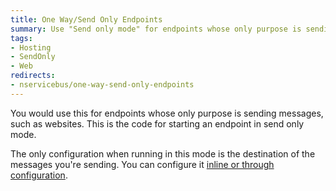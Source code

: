 ```yaml
---
title: One Way/Send Only Endpoints
summary: Use "Send only mode" for endpoints whose only purpose is sending messages
tags:
- Hosting
- SendOnly
- Web
redirects:
- nservicebus/one-way-send-only-endpoints
---
```


You would use this for endpoints whose only purpose is sending messages, such as websites. This is the code for starting an endpoint in send only mode.
 
<!-- import SendOnly -->

The only configuration when running in this mode is the destination of the messages you're sending. You can configure it [inline or through configuration](/nservicebus/messaging/specify-message-destination.md).
